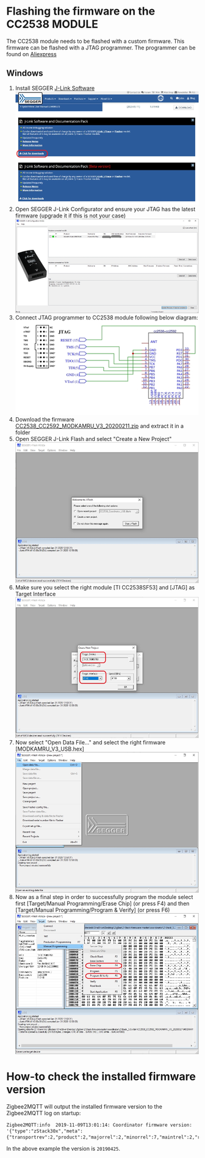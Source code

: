 ---
---
# Flashing the firmware on the CC2538 MODULE
The CC2538 module needs to be flashed with a custom firmware. This firmware can be flashed with a JTAG programmer.
The programmer can be found on [Aliexpress](https://www.aliexpress.com/wholesale?catId=0&initiative_id=SB_20191108075039&SearchText=jlink+V8+jtag)

## Windows
1. Install SEGGER [J-Link Software](https://www.segger.com/downloads/jlink/)
![](../images/cc2538-jtag-2.jpg)
2. Open SEGGER J-Link Configurator and ensure your JTAG has the latest firmware (upgrade it if this is not your case)
![](../images/cc2538-jtag-3.jpg)
3. Connect JTAG programmer to CC2538 module following below diagram:
![](../images/cc2538-jtag-1.jpg)
4. Download the firmware [CC2538_CC2592_MODKAMRU_V3_20200211.zip](https://github.com/Koenkk/Z-Stack-firmware/blob/master/coordinator/Z-Stack_3.0.x/bin/CC2538_CC2592_MODKAMRU_V3_20200211.zip) and extract it in a folder
5. Open SEGGER J-Link Flash and select "Create a New Project"
![](../images/cc2538-jtag-4.jpg)
6. Make sure you select the right module [TI CC2538SF53] and [JTAG] as Target Interface
![](../images/cc2538-jtag-5.jpg)
7. Now select "Open Data File..." and select the right firmware [MODKAMRU_V3_USB.hex]
![](../images/cc2538-jtag-6.jpg)
8. Now as a final step in order to successfully program the module select first [Target/Manual Programming/Erase Chip] (or press F4) and then [Target/Manual Programming/Program & Verify] (or press F6)
![](../images/cc2538-jtag-7.jpg)


# How-to check the installed firmware version
Zigbee2MQTT will output the installed firmware version to the Zigbee2MQTT log on startup:
```
Zigbee2MQTT:info  2019-11-09T13:01:14: Coordinator firmware version: '{"type":"zStack30x","meta":{"transportrev":2,"product":2,"majorrel":2,"minorrel":7,"maintrel":2,"revision":20190425}}'
```

In the above example the version is `20190425`.

